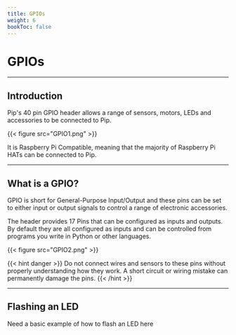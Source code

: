 ```yaml
---
title: GPIOs
weight: 6
bookToc: false
---
```


# GPIOs

---

## Introduction

Pip's 40 pin GPIO header allows a range of sensors, motors, LEDs and accessories to be connected to Pip.

{{< figure src="GPIO1.png" >}}

It is Raspberry Pi Compatible, meaning that the majority of Raspberry Pi HATs can be connected to Pip. 

---

## What is a GPIO?

GPIO is short for General-Purpose Input/Output and these pins can be set to either input or output signals to control a range of electronic accessories.

The header provides 17 Pins that can be configured as inputs and outputs. By default they are all configured as inputs and can be controlled from programs you write in Python or other languages.

{{< figure src="GPIO2.png" >}}

{{< hint danger >}}
Do not connect wires and sensors to these pins without properly understanding how they work. A short circuit or wiring mistake can permanently damage the pins.
{{< /hint >}}


---

## Flashing an LED

Need a basic example of how to flash an LED here